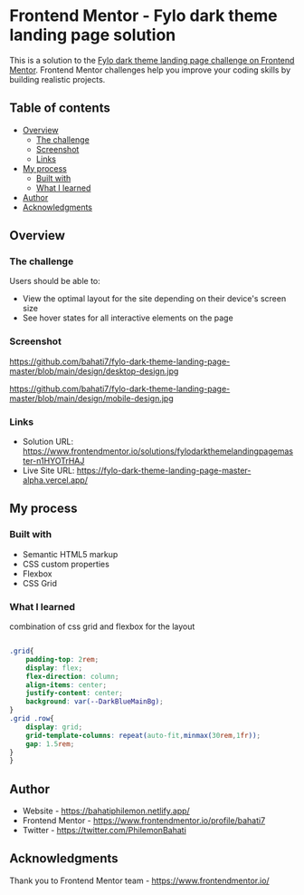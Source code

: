 # Frontend Mentor - Fylo dark theme landing page solution

This is a solution to the [Fylo dark theme landing page challenge on Frontend Mentor](https://www.frontendmentor.io/challenges/fylo-dark-theme-landing-page-5ca5f2d21e82137ec91a50fd). Frontend Mentor challenges help you improve your coding skills by building realistic projects. 

## Table of contents

- [Overview](#overview)
  - [The challenge](#the-challenge)
  - [Screenshot](#screenshot)
  - [Links](#links)
- [My process](#my-process)
  - [Built with](#built-with)
  - [What I learned](#what-i-learned)
- [Author](#author)
- [Acknowledgments](#acknowledgments)



## Overview

### The challenge

Users should be able to:

- View the optimal layout for the site depending on their device's screen size
- See hover states for all interactive elements on the page

### Screenshot

https://github.com/bahati7/fylo-dark-theme-landing-page-master/blob/main/design/desktop-design.jpg

https://github.com/bahati7/fylo-dark-theme-landing-page-master/blob/main/design/mobile-design.jpg

### Links

- Solution URL: https://www.frontendmentor.io/solutions/fylodarkthemelandingpagemaster-n1HYOTrHAJ
- Live Site URL: https://fylo-dark-theme-landing-page-master-alpha.vercel.app/

## My process

### Built with

- Semantic HTML5 markup
- CSS custom properties
- Flexbox
- CSS Grid


### What I learned

combination of css grid and flexbox for the layout


```css

.grid{
    padding-top: 2rem;
    display: flex;
    flex-direction: column;
    align-items: center;
    justify-content: center;
    background: var(--DarkBlueMainBg);
}
.grid .row{
    display: grid;
    grid-template-columns: repeat(auto-fit,minmax(30rem,1fr));
    gap: 1.5rem;
}
}
```



## Author

- Website - https://bahatiphilemon.netlify.app/
- Frontend Mentor - https://www.frontendmentor.io/profile/bahati7
- Twitter - https://twitter.com/PhilemonBahati



## Acknowledgments

Thank you to Frontend Mentor team - https://www.frontendmentor.io/